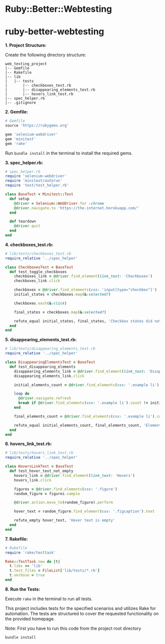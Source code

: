 # Ruby::Better::Webtesting

# ruby-better-webtesting

**1. Project Structure:**

Create the following directory structure:

```
web_testing_project
|-- Gemfile
|-- Rakefile
|-- lib
|   |-- tests
|       |-- checkboxes_test.rb
|       |-- disappearing_elements_test.rb
|       |-- hovers_link_test.rb
|-- spec_helper.rb
|-- .gitignore
```

**2. Gemfile:**

```ruby
# Gemfile
source 'https://rubygems.org'

gem 'selenium-webdriver'
gem 'minitest'
gem 'rake'
```

Run `bundle install` in the terminal to install the required gems.

**3. spec_helper.rb:**

```ruby
# spec_helper.rb
require 'selenium-webdriver'
require 'minitest/autorun'
require 'test/test_helper.rb'

class BaseTest < Minitest::Test
  def setup
    @driver = Selenium::WebDriver.for :chrome
    @driver.navigate.to 'https://the-internet.herokuapp.com/'
  end

  def teardown
    @driver.quit
  end
end
```

**4. checkboxes_test.rb:**

```ruby
# lib/tests/checkboxes_test.rb
require_relative '../spec_helper'

class CheckboxesTest < BaseTest
  def test_toggle_checkboxes
    checkboxes_link = @driver.find_element(link_text: 'Checkboxes')
    checkboxes_link.click

    checkboxes = @driver.find_elements(css: 'input[type="checkbox"]')
    initial_states = checkboxes.map(&:selected?)

    checkboxes.each(&:click)

    final_states = checkboxes.map(&:selected?)

    refute_equal initial_states, final_states, 'Checkbox states did not toggle'
  end
end
```

**5. disappearing_elements_test.rb:**

```ruby
# lib/tests/disappearing_elements_test.rb
require_relative '../spec_helper'

class DisappearingElementsTest < BaseTest
  def test_disappearing_elements
    disappearing_elements_link = @driver.find_element(link_text: 'Disappearing Elements')
    disappearing_elements_link.click

    initial_elements_count = @driver.find_elements(css: '.example li').count

    loop do
      @driver.navigate.refresh
      break if @driver.find_elements(css: '.example li').count != initial_elements_count
    end

    final_elements_count = @driver.find_elements(css: '.example li').count

    refute_equal initial_elements_count, final_elements_count, 'Element count did not change'
  end
end
```

**6. hovers_link_test.rb:**

```ruby
# lib/tests/hovers_link_test.rb
require_relative '../spec_helper'

class HoversLinkTest < BaseTest
  def test_hover_text_not_empty
    hovers_link = @driver.find_element(link_text: 'Hovers')
    hovers_link.click

    figures = @driver.find_elements(css: '.figure')
    random_figure = figures.sample

    @driver.action.move_to(random_figure).perform

    hover_text = random_figure.find_element(css: '.figcaption').text

    refute_empty hover_text, 'Hover text is empty'
  end
end
```

**7. Rakefile:**

```ruby
# Rakefile
require 'rake/testtask'

Rake::TestTask.new do |t|
  t.libs << 'lib'
  t.test_files = FileList['lib/tests/*.rb']
  t.verbose = true
end
```

**8. Run the Tests:**

Execute `rake` in the terminal to run all tests.

This project includes tests for the specified scenarios and utilizes Rake for automation. The tests are structured to cover the requested functionality on the provided homepage.

Note: First you have to run this code from the project root directory
```bash
bundle install
```

